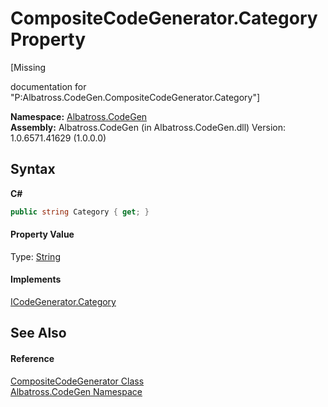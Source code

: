 # CompositeCodeGenerator.Category Property 
 

\[Missing <summary> documentation for "P:Albatross.CodeGen.CompositeCodeGenerator.Category"\]

**Namespace:**&nbsp;<a href="N_Albatross_CodeGen.md">Albatross.CodeGen</a><br />**Assembly:**&nbsp;Albatross.CodeGen (in Albatross.CodeGen.dll) Version: 1.0.6571.41629 (1.0.0.0)

## Syntax

**C#**<br />
``` C#
public string Category { get; }
```


#### Property Value
Type: <a href="http://msdn2.microsoft.com/en-us/library/s1wwdcbf" target="_blank">String</a>

#### Implements
<a href="P_Albatross_CodeGen_ICodeGenerator_Category.md">ICodeGenerator.Category</a><br />

## See Also


#### Reference
<a href="T_Albatross_CodeGen_CompositeCodeGenerator.md">CompositeCodeGenerator Class</a><br /><a href="N_Albatross_CodeGen.md">Albatross.CodeGen Namespace</a><br />